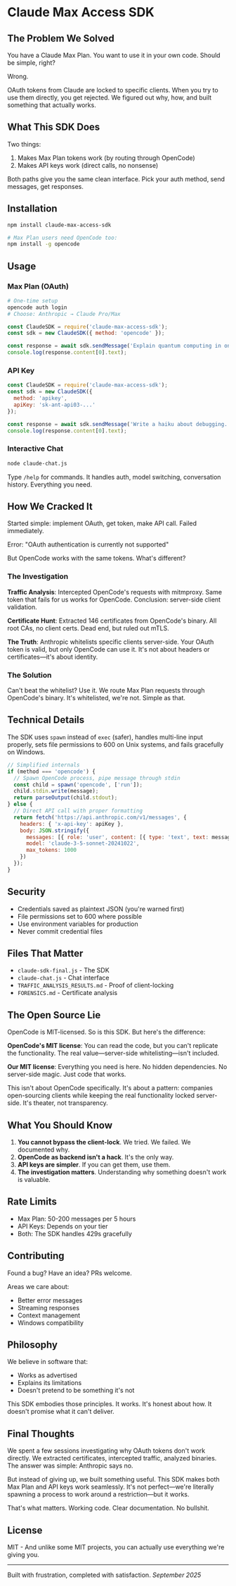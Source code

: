 # Claude Max Access SDK

## The Problem We Solved

You have a Claude Max Plan. You want to use it in your own code. Should be simple, right?

Wrong.

OAuth tokens from Claude are locked to specific clients. When you try to use them directly, you get rejected. We figured out why, how, and built something that actually works.

## What This SDK Does

Two things:
1. Makes Max Plan tokens work (by routing through OpenCode)
2. Makes API keys work (direct calls, no nonsense)

Both paths give you the same clean interface. Pick your auth method, send messages, get responses.

## Installation

```bash
npm install claude-max-access-sdk

# Max Plan users need OpenCode too:
npm install -g opencode
```

## Usage

### Max Plan (OAuth)

```bash
# One-time setup
opencode auth login
# Choose: Anthropic → Claude Pro/Max
```

```javascript
const ClaudeSDK = require('claude-max-access-sdk');
const sdk = new ClaudeSDK({ method: 'opencode' });

const response = await sdk.sendMessage('Explain quantum computing in one sentence.');
console.log(response.content[0].text);
```

### API Key

```javascript
const ClaudeSDK = require('claude-max-access-sdk');
const sdk = new ClaudeSDK({
  method: 'apikey',
  apiKey: 'sk-ant-api03-...'
});

const response = await sdk.sendMessage('Write a haiku about debugging.');
console.log(response.content[0].text);
```

### Interactive Chat

```bash
node claude-chat.js
```

Type `/help` for commands. It handles auth, model switching, conversation history. Everything you need.

## How We Cracked It

Started simple: implement OAuth, get token, make API call. Failed immediately.

Error: "OAuth authentication is currently not supported"

But OpenCode works with the same tokens. What's different?

### The Investigation

**Traffic Analysis**: Intercepted OpenCode's requests with mitmproxy. Same token that fails for us works for OpenCode. Conclusion: server-side client validation.

**Certificate Hunt**: Extracted 146 certificates from OpenCode's binary. All root CAs, no client certs. Dead end, but ruled out mTLS.

**The Truth**: Anthropic whitelists specific clients server-side. Your OAuth token is valid, but only OpenCode can use it. It's not about headers or certificates—it's about identity.

### The Solution

Can't beat the whitelist? Use it. We route Max Plan requests through OpenCode's binary. It's whitelisted, we're not. Simple as that.

## Technical Details

The SDK uses `spawn` instead of `exec` (safer), handles multi-line input properly, sets file permissions to 600 on Unix systems, and fails gracefully on Windows.

```javascript
// Simplified internals
if (method === 'opencode') {
  // Spawn OpenCode process, pipe message through stdin
  const child = spawn('opencode', ['run']);
  child.stdin.write(message);
  return parseOutput(child.stdout);
} else {
  // Direct API call with proper formatting
  return fetch('https://api.anthropic.com/v1/messages', {
    headers: { 'x-api-key': apiKey },
    body: JSON.stringify({
      messages: [{ role: 'user', content: [{ type: 'text', text: message }] }],
      model: 'claude-3-5-sonnet-20241022',
      max_tokens: 1000
    })
  });
}
```

## Security

- Credentials saved as plaintext JSON (you're warned first)
- File permissions set to 600 where possible
- Use environment variables for production
- Never commit credential files

## Files That Matter

- `claude-sdk-final.js` - The SDK
- `claude-chat.js` - Chat interface
- `TRAFFIC_ANALYSIS_RESULTS.md` - Proof of client-locking
- `FORENSICS.md` - Certificate analysis

## The Open Source Lie

OpenCode is MIT-licensed. So is this SDK. But here's the difference:

**OpenCode's MIT license**: You can read the code, but you can't replicate the functionality. The real value—server-side whitelisting—isn't included.

**Our MIT license**: Everything you need is here. No hidden dependencies. No server-side magic. Just code that works.

This isn't about OpenCode specifically. It's about a pattern: companies open-sourcing clients while keeping the real functionality locked server-side. It's theater, not transparency.

## What You Should Know

1. **You cannot bypass the client-lock**. We tried. We failed. We documented why.
2. **OpenCode as backend isn't a hack**. It's the only way.
3. **API keys are simpler**. If you can get them, use them.
4. **The investigation matters**. Understanding why something doesn't work is valuable.

## Rate Limits

- Max Plan: 50-200 messages per 5 hours
- API Keys: Depends on your tier
- Both: The SDK handles 429s gracefully

## Contributing

Found a bug? Have an idea? PRs welcome.

Areas we care about:
- Better error messages
- Streaming responses
- Context management
- Windows compatibility

## Philosophy

We believe in software that:
- Works as advertised
- Explains its limitations
- Doesn't pretend to be something it's not

This SDK embodies those principles. It works. It's honest about how. It doesn't promise what it can't deliver.

## Final Thoughts

We spent a few sessions investigating why OAuth tokens don't work directly. We extracted certificates, intercepted traffic, analyzed binaries. The answer was simple: Anthropic says no.

But instead of giving up, we built something useful. This SDK makes both Max Plan and API keys work seamlessly. It's not perfect—we're literally spawning a process to work around a restriction—but it works.

That's what matters. Working code. Clear documentation. No bullshit.

## License

MIT - And unlike some MIT projects, you can actually use everything we're giving you.

---

Built with frustration, completed with satisfaction.
*September 2025*